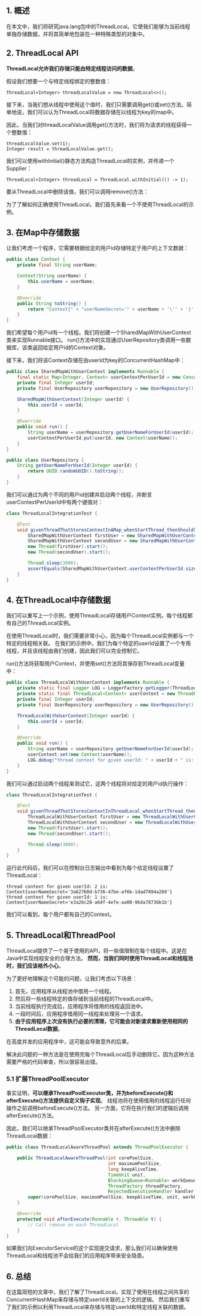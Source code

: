 ## 1. 概述

在本文中，我们将研究java.lang包中的ThreadLocal。它使我们能够为当前线程单独存储数据，并将其简单地包装在一种特殊类型的对象中。

## 2. ThreadLocal API

**ThreadLocal允许我们存储只能由特定线程访问的数据**。

假设我们想要一个与特定线程绑定的整数值：

```text
ThreadLocal<Integer> threadLocalValue = new ThreadLocal<>();
```

接下来，当我们想从线程中使用这个值时，我们只需要调用get()或set()方法。简单地说，我们可以认为ThreadLocal将数据存储在以线程为key的map中。

因此，当我们对threadLocalValue调用get()方法时，我们将为请求的线程获得一个整数值：

```text
threadLocalValue.set(1);
Integer result = threadLocalValue.get();
```

我们可以使用withInitial()静态方法构造ThreadLocal的实例，并传递一个Supplier：

```text
ThreadLocal<Integer> threadLocal = ThreadLocal.withInitial(() -> 1);
```

要从ThreadLocal中删除该值，我们可以调用remove()方法：

为了了解如何正确使用ThreadLocal，我们首先来看一个不使用ThreadLocal的示例。

## 3. 在Map中存储数据

让我们考虑一个程序，它需要根据给定的用户id存储特定于用户的上下文数据：

```java
public class Context {
    private final String userName;

    Context(String userName) {
        this.userName = userName;
    }

    @Override
    public String toString() {
        return "Context{" + "userNameSecret='" + userName + '\'' + '}';
    }
}
```

我们希望每个用户id有一个线程。我们将创建一个SharedMapWithUserContext类来实现Runnable接口。
run()方法中的实现通过UserRepository类调用一些数据库，该类返回给定用户id的Context对象。

接下来，我们将该Context存储在由userId为key的ConcurrentHashMap中：

```java
public class SharedMapWithUserContext implements Runnable {
    final static Map<Integer, Context> userContextPerUserId = new ConcurrentHashMap<>();
    private final Integer userId;
    private final UserRepository userRepository = new UserRepository();

    SharedMapWithUserContext(Integer userId) {
        this.userId = userId;
    }

    @Override
    public void run() {
        String userName = userRepository.getUserNameForUserId(userId);
        userContextPerUserId.put(userId, new Context(userName));
    }
}

public class UserRepository {
    String getUserNameForUserId(Integer userId) {
        return UUID.randomUUID().toString();
    }
}
```

我们可以通过为两个不同的用户id创建并启动两个线程，并断言userContextPerUserId中有两个键值对：

```java
class ThreadLocalIntegrationTest {

    @Test
    void givenThreadThatStoresContextInAMap_whenStartThread_thenShouldSetContextForBothUsers() throws ExecutionException, InterruptedException {
        SharedMapWithUserContext firstUser = new SharedMapWithUserContext(1);
        SharedMapWithUserContext secondUser = new SharedMapWithUserContext(2);
        new Thread(firstUser).start();
        new Thread(secondUser).start();

        Thread.sleep(3000);
        assertEquals(SharedMapWithUserContext.userContextPerUserId.size(), 2);
    }
}
```

## 4. 在ThreadLocal中存储数据

我们可以重写上一个示例，使用ThreadLocal存储用户Context实例。每个线程都有自己的ThreadLocal实例。

在使用ThreadLocal时，我们需要非常小心，因为每个ThreadLocal实例都与一个特定的线程相关联。
在我们的示例中，我们为每个特定的userId设置了一个专用线程，并且该线程由我们创建，因此我们可以完全控制它。

run()方法将获取用户Context，并使用set()方法将其保存到ThreadLocal变量中：

```java
public class ThreadLocalWithUserContext implements Runnable {
    private static final Logger LOG = LoggerFactory.getLogger(ThreadLocalWithUserContext.class);
    private static final ThreadLocal<Context> userContext = new ThreadLocal<>();
    private final Integer userId;
    private final UserRepository userRepository = new UserRepository();

    ThreadLocalWithUserContext(Integer userId) {
        this.userId = userId;
    }

    @Override
    public void run() {
        String userName = userRepository.getUserNameForUserId(userId);
        userContext.set(new Context(userName));
        LOG.debug("thread context for given userId: " + userId + " is: " + userContext.get());
    }
}
```

我们可以通过启动两个线程来测试它，这两个线程将对给定的用户id执行操作：

```java
class ThreadLocalIntegrationTest {

    @Test
    void givenThreadThatStoresContextInThreadLocal_whenStartThread_thenShouldStoreContextInThreadLocal() throws ExecutionException, InterruptedException {
        ThreadLocalWithUserContext firstUser = new ThreadLocalWithUserContext(1);
        ThreadLocalWithUserContext secondUser = new ThreadLocalWithUserContext(2);
        new Thread(firstUser).start();
        new Thread(secondUser).start();

        Thread.sleep(3000);
    }
}
```

运行此代码后，我们可以在控制台日志输出中看到为每个给定线程设置了ThreadLocal：

```text
thread context for given userId: 2 is: Context{userNameSecret='3a62760d-b736-47be-af6b-1dad7894a269'} 
thread context for given userId: 1 is: Context{userNameSecret='e3a26c28-a64f-4efe-aa00-96da78736b1b'}
```

我们可以看到，每个用户都有自己的Context。

## 5. ThreadLocal和ThreadPool

ThreadLocal提供了一个易于使用的API，将一些值限制在每个线程中。这是在Java中实现线程安全的合理方法。
**然而，当我们同时使用ThreadLocal和线程池时，我们应该格外小心**。

为了更好地理解这个可能的问题，让我们考虑以下场景：

1. 首先，应用程序从线程池中借用一个线程。
2. 然后将一些线程特定的值存储到当前线程的ThreadLocal中。
3. 当前线程执行完成后，应用程序将借用的线程返回池中。
4. 一段时间后，应用程序借用同一线程来处理另一个请求。
5. **由于应用程序上次没有执行必要的清理，它可能会对新请求重新使用相同的ThreadLocal数据**。

在高度并发的应用程序中，这可能会导致意外的后果。

解决此问题的一种方法是在使用完每个ThreadLocal后手动删除它。因为这种方法需要严格的代码审查，所以很容易出错。

### 5.1 扩展ThreadPoolExecutor

事实证明，**可以继承ThreadPoolExecutor类，并为beforeExecute()和afterExecute()方法提供自定义钩子实现**。
线程池将在使用借用的线程运行任何操作之前调用beforeExecute()方法。
另一方面，它将在执行我们的逻辑后调用afterExecute()方法。

因此，我们可以继承ThreadPoolExecutor类并在afterExecute()方法中删除ThreadLocal数据：

```java
public class ThreadLocalAwareThreadPool extends ThreadPoolExecutor {

    public ThreadLocalAwareThreadPool(int corePoolSize,
                                      int maximumPoolSize,
                                      long keepAliveTime,
                                      TimeUnit unit,
                                      BlockingQueue<Runnable> workQueue,
                                      ThreadFactory threadFactory,
                                      RejectedExecutionHandler handler) {
        super(corePoolSize, maximumPoolSize, keepAliveTime, unit, workQueue, threadFactory, handler);
    }

    @Override
    protected void afterExecute(Runnable r, Throwable t) {
        // Call remove on each ThreadLocal
    }
}
```

如果我们向ExecutorService的这个实现提交请求，那么我们可以确保使用ThreadLocal和线程池不会给我们的应用程序带来安全隐患。

## 6. 总结

在这篇简短的文章中，我们了解了ThreadLocal。实现了使用在线程之间共享的ConcurrentHashMap来存储与特定userId关联的上下文的逻辑。
然后我们重写了我们的示例以利用ThreadLocal来存储与特定userId和特定线程关联的数据。